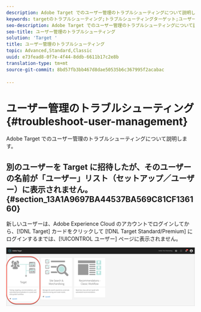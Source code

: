 ```yaml
---
description: Adobe Target でのユーザー管理のトラブルシューティングについて説明します。
keywords: targetのトラブルシューティング;トラブルシューティングターゲット;ユーザー;ユーザー管理
seo-description: Adobe Target でのユーザー管理のトラブルシューティングについて説明します。
seo-title: ユーザー管理のトラブルシューティング
solution: 'Target '
title: ユーザー管理のトラブルシューティング
topic: Advanced,Standard,Classic
uuid: e73fead8-0f7e-4f44-8ddb-6611b17c2e8b
translation-type: tm+mt
source-git-commit: 8bd57fb3bb467d8dae50535b6c367995f2acabac

---
```



# ユーザー管理のトラブルシューティング{#troubleshoot-user-management}

Adobe Target でのユーザー管理のトラブルシューティングについて説明します。

## 別のユーザーを Target に招待したが、そのユーザーの名前が「ユーザー」リスト（セットアップ／ユーザー）に表示されません。 {#section_13A1A9697BA44537BA569C81CF136160}

新しいユーザーは、Adobe Experience Cloud のアカウントでログインしてから、[!DNL Target] カードをクリックして [!DNL Target Standard/Premium] にログインするまでは、[!UICONTROL ユーザー] ページに表示されません。

![Target カード](/help/administrating-target/assets/target_card_new.png)